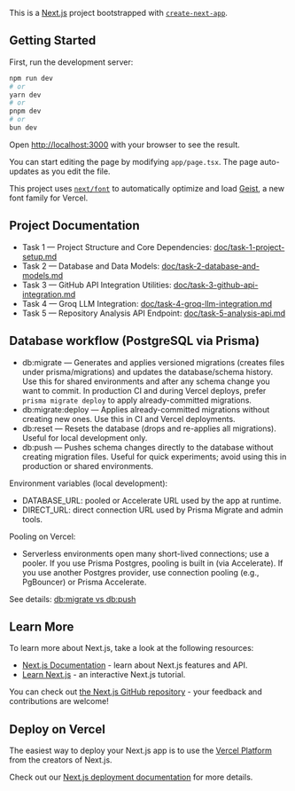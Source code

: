 This is a [Next.js](https://nextjs.org) project bootstrapped with [`create-next-app`](https://nextjs.org/docs/app/api-reference/cli/create-next-app).

## Getting Started

First, run the development server:

```bash
npm run dev
# or
yarn dev
# or
pnpm dev
# or
bun dev
```

Open [http://localhost:3000](http://localhost:3000) with your browser to see the result.

You can start editing the page by modifying `app/page.tsx`. The page auto-updates as you edit the file.

This project uses [`next/font`](https://nextjs.org/docs/app/building-your-application/optimizing/fonts) to automatically optimize and load [Geist](https://vercel.com/font), a new font family for Vercel.

## Project Documentation

- Task 1 — Project Structure and Core Dependencies: [doc/task-1-project-setup.md](doc/task-1-project-setup.md)
- Task 2 — Database and Data Models: [doc/task-2-database-and-models.md](doc/task-2-database-and-models.md)
- Task 3 — GitHub API Integration Utilities: [doc/task-3-github-api-integration.md](doc/task-3-github-api-integration.md)
- Task 4 — Groq LLM Integration: [doc/task-4-groq-llm-integration.md](doc/task-4-groq-llm-integration.md)
- Task 5 — Repository Analysis API Endpoint: [doc/task-5-analysis-api.md](doc/task-5-analysis-api.md)

## Database workflow (PostgreSQL via Prisma)

- db:migrate — Generates and applies versioned migrations (creates files under prisma/migrations) and updates the database/schema history. Use this for shared environments and after any schema change you want to commit. In production CI and during Vercel deploys, prefer `prisma migrate deploy` to apply already-committed migrations.
- db:migrate:deploy — Applies already-committed migrations without creating new ones. Use this in CI and Vercel deployments.
- db:reset — Resets the database (drops and re-applies all migrations). Useful for local development only.
- db:push — Pushes schema changes directly to the database without creating migration files. Useful for quick experiments; avoid using this in production or shared environments.

Environment variables (local development):
- DATABASE_URL: pooled or Accelerate URL used by the app at runtime.
- DIRECT_URL: direct connection URL used by Prisma Migrate and admin tools.

Pooling on Vercel:
- Serverless environments open many short-lived connections; use a pooler. If you use Prisma Postgres, pooling is built in (via Accelerate). If you use another Postgres provider, use connection pooling (e.g., PgBouncer) or Prisma Accelerate.

See details: [db:migrate vs db:push](doc/task-2-database-and-models.md#dbmigrate-vs-dbpush)

## Learn More

To learn more about Next.js, take a look at the following resources:

- [Next.js Documentation](https://nextjs.org/docs) - learn about Next.js features and API.
- [Learn Next.js](https://nextjs.org/learn) - an interactive Next.js tutorial.

You can check out [the Next.js GitHub repository](https://github.com/vercel/next.js) - your feedback and contributions are welcome!

## Deploy on Vercel

The easiest way to deploy your Next.js app is to use the [Vercel Platform](https://vercel.com/new?utm_medium=default-template&filter=next.js&utm_source=create-next-app&utm_campaign=create-next-app-readme) from the creators of Next.js.

Check out our [Next.js deployment documentation](https://nextjs.org/docs/app/building-your-application/deploying) for more details.
